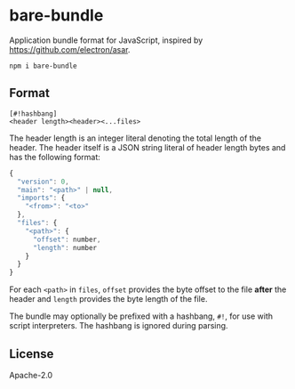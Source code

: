 # bare-bundle

Application bundle format for JavaScript, inspired by <https://github.com/electron/asar>.

```
npm i bare-bundle
```

## Format

```
[#!hashbang]
<header length><header><...files>
```

The header length is an integer literal denoting the total length of the header. The header itself is a JSON string literal of header length bytes and has the following format:

```js
{
  "version": 0,
  "main": "<path>" | null,
  "imports": {
    "<from>": "<to>"
  },
  "files": {
    "<path>": {
      "offset": number,
      "length": number
    }
  }
}
```

For each `<path>` in `files`, `offset` provides the byte offset to the file **after** the header and `length` provides the byte length of the file.

The bundle may optionally be prefixed with a hashbang, `#!`, for use with script interpreters. The hashbang is ignored during parsing.

## License

Apache-2.0
